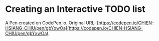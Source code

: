 # Creating an Interactive TODO list

A Pen created on CodePen.io. Original URL: [https://codepen.io/CHIEN-HSIANG-CHIU/pen/gbYxwOa](https://codepen.io/CHIEN-HSIANG-CHIU/pen/gbYxwOa).

